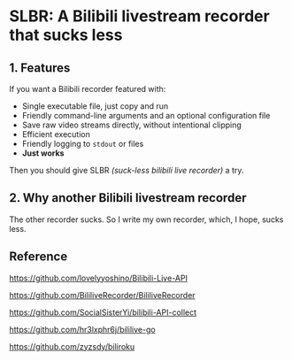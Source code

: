 # SLBR: A Bilibili livestream recorder that sucks less

## 1. Features

If you want a Bilibili recorder featured with:

- Single executable file, just copy and run
- Friendly command-line arguments and an optional configuration file
- Save raw video streams directly, without intentional clipping
- Efficient execution
- Friendly logging to `stdout` or files
- **Just works**

Then you should give SLBR *(suck-less bilibili live recorder)* a try.

## 2. Why another Bilibili livestream recorder

The other recorder sucks. So I write my own recorder, which, I hope, sucks less.

## Reference

https://github.com/lovelyyoshino/Bilibili-Live-API

https://github.com/BililiveRecorder/BililiveRecorder

https://github.com/SocialSisterYi/bilibili-API-collect

https://github.com/hr3lxphr6j/bililive-go

https://github.com/zyzsdy/biliroku